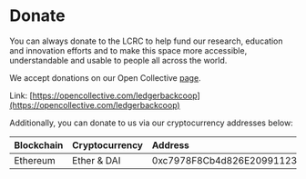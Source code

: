 # Donate

You can always donate to the LCRC to help fund our research, education and innovation efforts and to make this space more accessible, understandable and usable to people all across the world.

We accept donations on our Open Collective [page](https://opencollective.com/ledgerbackcoop).

Link: [https://opencollective.com/ledgerbackcoop](https://opencollective.com/ledgerbackcoop)

Additionally, you can donate to us via our cryptocurrency addresses below:

| Blockchain | Cryptocurrency | Address |
| :--- | :--- | :--- |
| Ethereum | Ether & DAI | 0xc7978F8Cb4d826E209911237676d1eeAF17942F4 |



